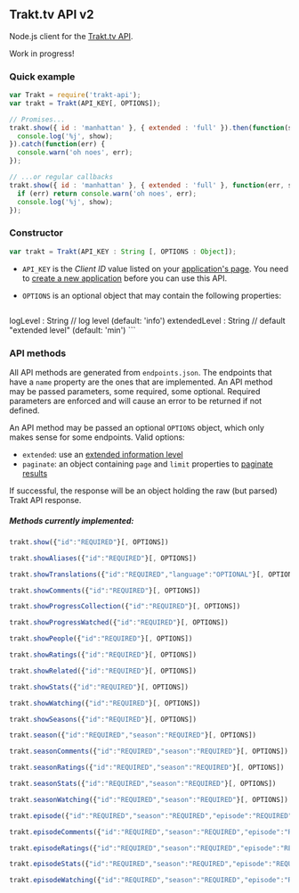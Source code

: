 ## Trakt.tv API v2

Node.js client for the [Trakt.tv API](http://docs.trakt.apiary.io/#).

Work in progress!

### Quick example

```javascript
var Trakt = require('trakt-api');
var trakt = Trakt(API_KEY[, OPTIONS]);

// Promises...
trakt.show({ id : 'manhattan' }, { extended : 'full' }).then(function(show) {
  console.log('%j', show);
}).catch(function(err) {
  console.warn('oh noes', err);
});

// ...or regular callbacks
trakt.show({ id : 'manhattan' }, { extended : 'full' }, function(err, show) {
  if (err) return console.warn('oh noes', err);
  console.log('%j', show);
});
```

### Constructor

```javascript
var trakt = Trakt(API_KEY : String [, OPTIONS : Object]);
```

* `API_KEY` is the _Client ID_ value listed on your [application's page](https://trakt.tv/oauth/applications). You need to [create a new application](https://trakt.tv/oauth/applications/new) before you can use this API.
* `OPTIONS` is an optional object that may contain the following properties:

    ```
logLevel      : String   // log level                (default: 'info')
extendedLevel : String   // default "extended level" (default: 'min')
    ```

### API methods

All API methods are generated from `endpoints.json`. The endpoints that have a `name` property are the ones that are implemented. An API method may be passed parameters, some required, some optional. Required parameters are enforced and will cause an error to be returned if not defined.

An API method may be passed an optional `OPTIONS` object, which only makes sense for some endpoints. Valid options:

* `extended`: use an [extended information level](http://docs.trakt.apiary.io/#introduction/extended-info)
* `paginate`: an object containing `page` and `limit` properties to [paginate results](http://docs.trakt.apiary.io/#introduction/pagination)

If successful, the response will be an object holding the raw (but parsed) Trakt API response.

##### Methods currently implemented:

```javascript
trakt.show({"id":"REQUIRED"}[, OPTIONS])

trakt.showAliases({"id":"REQUIRED"}[, OPTIONS])

trakt.showTranslations({"id":"REQUIRED","language":"OPTIONAL"}[, OPTIONS])

trakt.showComments({"id":"REQUIRED"}[, OPTIONS])

trakt.showProgressCollection({"id":"REQUIRED"}[, OPTIONS])

trakt.showProgressWatched({"id":"REQUIRED"}[, OPTIONS])

trakt.showPeople({"id":"REQUIRED"}[, OPTIONS])

trakt.showRatings({"id":"REQUIRED"}[, OPTIONS])

trakt.showRelated({"id":"REQUIRED"}[, OPTIONS])

trakt.showStats({"id":"REQUIRED"}[, OPTIONS])

trakt.showWatching({"id":"REQUIRED"}[, OPTIONS])

trakt.showSeasons({"id":"REQUIRED"}[, OPTIONS])

trakt.season({"id":"REQUIRED","season":"REQUIRED"}[, OPTIONS])

trakt.seasonComments({"id":"REQUIRED","season":"REQUIRED"}[, OPTIONS])

trakt.seasonRatings({"id":"REQUIRED","season":"REQUIRED"}[, OPTIONS])

trakt.seasonStats({"id":"REQUIRED","season":"REQUIRED"}[, OPTIONS])

trakt.seasonWatching({"id":"REQUIRED","season":"REQUIRED"}[, OPTIONS])

trakt.episode({"id":"REQUIRED","season":"REQUIRED","episode":"REQUIRED"}[, OPTIONS])

trakt.episodeComments({"id":"REQUIRED","season":"REQUIRED","episode":"REQUIRED"}[, OPTIONS])

trakt.episodeRatings({"id":"REQUIRED","season":"REQUIRED","episode":"REQUIRED"}[, OPTIONS])

trakt.episodeStats({"id":"REQUIRED","season":"REQUIRED","episode":"REQUIRED"}[, OPTIONS])

trakt.episodeWatching({"id":"REQUIRED","season":"REQUIRED","episode":"REQUIRED"}[, OPTIONS])
```
